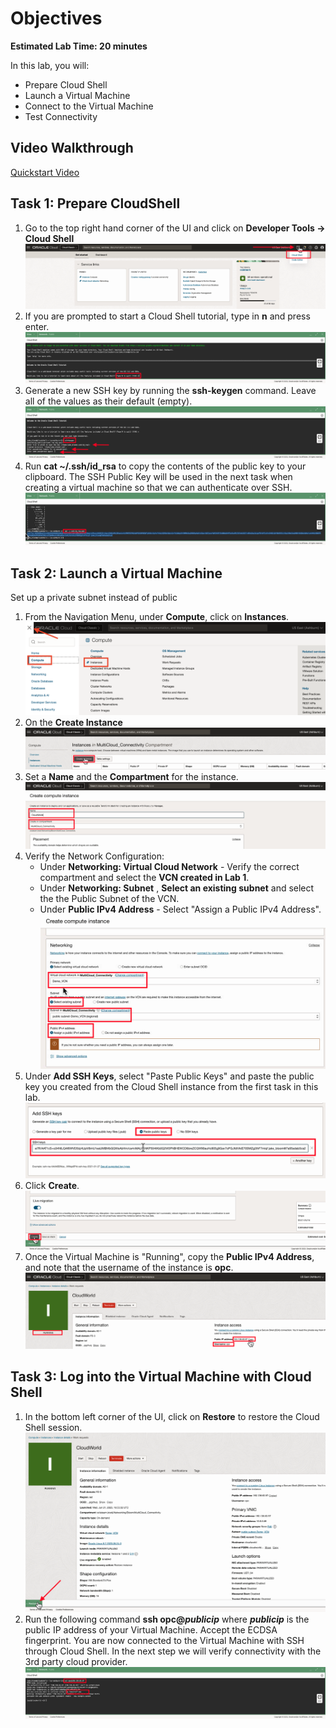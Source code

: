 # Objectives

**Estimated Lab Time: 20 minutes**

In this lab, you will:

* Prepare Cloud Shell
* Launch a Virtual Machine
* Connect to the Virtual Machine
* Test Connectivity

## 

## Video Walkthrough

[Quickstart Video](youtube:8WWpGHxvhw4:large)

## Task 1: Prepare CloudShell

1. Go to the top right hand corner of the UI and click on **Developer Tools -> Cloud Shell**
    ![Start Cloud Shell](images/cloudshell-1.png)
2. If you are prompted to start a Cloud Shell tutorial, type in **n** and press enter.
    ![Cloud Shell Tutorial](images/cloudshell-2.png)
3. Generate a new SSH key by running the **ssh-keygen** command. Leave all of the values as their default (empty).
    ![SSH Keygen](images/cloudshell-3.png)
4. Run **cat ~/.ssh/id_rsa** to copy the contents of the public key to your clipboard. The SSH Public Key will be used in the next task when creating a virtual machine so that we can authenticate over SSH.
    ![Copy Public Key Contents](images/cloudshell-4.png)

## Task 2: Launch a Virtual Machine
Set up a private subnet instead of public
1. From the Navigation Menu, under **Compute**, click on **Instances**.
    ![Navigate to Instances](images/instance-1.png)
2. On the **Create Instance**
    ![Create Instance](images/instance-2.png)
3. Set a **Name** and the **Compartment** for the instance.
    ![Instance Name and Compartment](images/instance-3.png)
4. Verify the Network Configuration:
    * Under **Networking: Virtual Cloud Network** - Verify the correct compartment and select the **VCN created in Lab 1**.
    * Under **Networking: Subnet** , **Select an existing subnet** and select the the Public Subnet of the VCN.
    * Under **Public IPv4 Address** - Select "Assign a Public IPv4 Address".
        ![Instance Networking](images/instance-4.png)
5. Under **Add SSH Keys**, select "Paste Public Keys" and paste the public key you created from the Cloud Shell instance from the first task in this lab.
    ![Add Public SSH Key](images/instance-5.png)
6. Click **Create**.
    ![Create Instance](images/instance-6.png)
7. Once the Virtual Machine is "Running", copy the **Public IPv4 Address**, and note that the username of the instance is **opc**.
    ![Instance Access Details](images/instance-7.png)

## Task 3: Log into the Virtual Machine with Cloud Shell

1. In the bottom left corner of the UI, click on **Restore** to restore the Cloud Shell session.
    ![Restore Cloud Shell Session](images/login-1.png)
2. Run the following command **ssh opc@_publicip_** where **_publicip_** is the public IP address of your Virtual Machine. Accept the ECDSA fingerprint. You are now connected to the Virtual Machine with SSH through Cloud Shell. In the next step we will verify connectivity with the 3rd party cloud provider.
    ![SSH to VM Via Cloud Shell](images/login-2.png)

